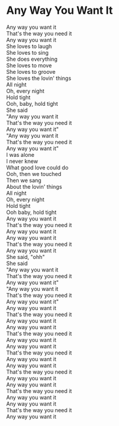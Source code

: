 # Any Way You Want It

Any way you want it  
That's the way you need it  
Any way you want it  
She loves to laugh  
She loves to sing  
She does everything  
She loves to move  
She loves to groove  
She loves the lovin' things  
All night  
Oh, every night  
Hold tight  
Ooh, baby, hold tight  
She said  
"Any way you want it  
That's the way you need it  
Any way you want it"  
"Any way you want it  
That's the way you need it  
Any way you want it"  
I was alone  
I never knew  
What good love could do  
Ooh, then we touched  
Then we sang  
About the lovin' things  
All night  
Oh, every night  
Hold tight  
Ooh baby, hold tight  
Any way you want it  
That's the way you need it  
Any way you want it  
Any way you want it  
That's the way you need it  
Any way you want it  
She said, "ohh"  
She said  
"Any way you want it  
That's the way you need it  
Any way you want it"  
"Any way you want it  
That's the way you need it  
Any way you want it"  
Any way you want it  
That's the way you need it  
Any way you want it  
Any way you want it  
That's the way you need it  
Any way you want it  
Any way you want it  
That's the way you need it  
Any way you want it  
Any way you want it  
That's the way you need it  
Any way you want it  
Any way you want it  
That's the way you need it  
Any way you want it  
Any way you want it  
That's the way you need it  
Any way you want it
